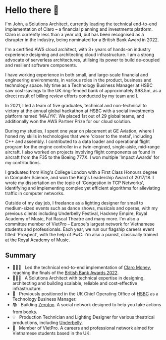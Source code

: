# Hello there 👋
I'm John, a Solutions Architect, currently leading the technical end-to-end implementation of Claro – a financial planning and investments platform. Claro is currently less than a year old, but has been recognised as a disrupter in the industry, being nominated for a British Bank Award in 2022.

I'm a certified AWS cloud architect, with 3+ years of hands-on industry experience designing and architecting cloud infrastructure. I am a strong advocate of serverless architectures, utilising its power to build de-coupled and resilient software components. 

I have working experience in both small, and large-scale financial and engineering environments, in various roles in the product, business and technology space. My time as a Technology Business Manager at HSBC saw cost-savings to the UK ring-fenced bank of approximately $98.5m, as a direct result of billing review efforts conducted by my team and I.

In 2021, I led a team of five graduates, technical and non-technical to victory at the annual global hackathon at HSBC with a social investments platform named 'MAJYK'. We placed 1st out of 29 global teams, and additionally won the AWS Partner Prize for our cloud solution.

During my studies, I spent one year on placement at GE Aviation, where I honed my skills in technologies that were 'closer to the metal', including C++ and assembly. I contributed to a data loader and operational flight program for the engine controller in a twin-engined, single-aisle, mid-range aircraft. I also worked on projects involving flight components as found in aircraft from the F35 to the Boeing 777X. I won multiple 'Impact Awards' for my contributions.

I graduated from King's College London with a First Class Honours degree in Computer Science, and won the King's Leadership Award of 2017/18. I wrote my dissertation on the topic of 'Congestion in TCP Networks', identifying and implementing complex yet efficient algorithms for alleviating traffic in computer networks.

Outside of my day job, I freelance as a lighting designer for small to medium-sized events such as dance shows, musicals and operas, with my previous clients including Underbelly Festival, Hackney Empire, Royal Academy of Music, Fat Rascal Theatre and many more. I'm also a committee member of VietPro – Europe's largest network for Vietnamese students and professionals. Each year, we run our flagship careers event titled 'Prospect', with the help of PwC. I'm also a pianist, classically trained at the Royal Academy of Music.

## Summary
- 👨🏻‍💻 &nbsp; Led the technical end-to-end implementation of [Claro Money](https://claromoney.co.uk), reaching the finals of the [British Bank Awards 2022](britishbankawards.co.uk).
- 👷🏻‍♂️ &nbsp; A Solutions Architect with technical expertise in designing, architecting and building scalable, reliable and cost-effective infrastructure.
- 🏦 &nbsp; Previously positioned in the UK Chief Operating Office of [HSBC](https://hsbc.com) as a Technology Business Manager.
- 📚 &nbsp; Building [Zeroton](https://zeroton.io). A social network designed to help you take actions from books.
- 💡 &nbsp; Production Technician and Lighting Designer for various theatrical productions, including [Underbelly](https://www.underbelly.co.uk/).
- 💼 &nbsp; Member of VietPro. A careers and professional network aimed for Vietnamese students based in the UK.
